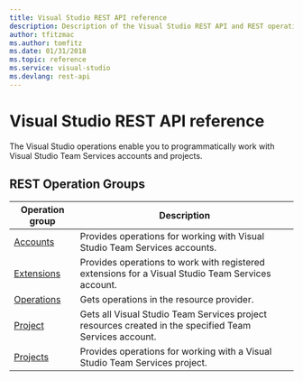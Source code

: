 ```yaml
---
title: Visual Studio REST API reference
description: Description of the Visual Studio REST API and REST operation groups.
author: tfitzmac
ms.author: tomfitz
ms.date: 01/31/2018
ms.topic: reference
ms.service: visual-studio
ms.devlang: rest-api
---
```


# Visual Studio REST API reference

The Visual Studio operations enable you to programmatically work with Visual Studio Team Services accounts and projects.

## REST Operation Groups 

| Operation group | Description                                                        |
|-----------------|--------------------------------------------------------------------|
| [Accounts](xref:management.azure.com.visualstudio.accounts) | Provides operations for working with Visual Studio Team Services accounts. |
| [Extensions](xref:management.azure.com.visualstudio.extensions) | Provides operations to work with registered extensions for a Visual Studio Team Services account. |
| [Operations](xref:management.azure.com.visualstudio.operations) | Gets operations in the resource provider.  |
| [Project](xref:management.azure.com.visualstudio.project) | Gets all Visual Studio Team Services project resources created in the specified Team Services account. |
| [Projects](xref:management.azure.com.visualstudio.projects) | Provides operations for working with a Visual Studio Team Services project. |
